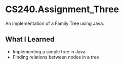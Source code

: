 # CS240.Assignment_Three

An implementation of a Family Tree using Java.

## What I Learned
- Implementing a simple tree in Java
- Finding relations between nodes in a tree
